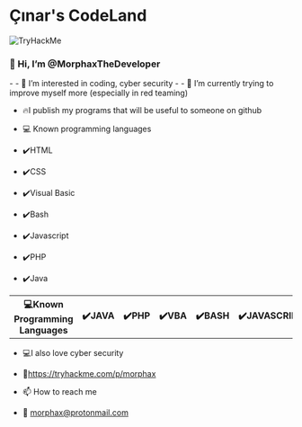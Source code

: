 
<h1>Çınar's CodeLand</h1>
<img src="https://tryhackme-badges.s3.amazonaws.com/morphax.png" alt="TryHackMe">
<h3>👋 Hi, I’m @MorphaxTheDeveloper</h3>
- 
- 👀 I’m interested in coding, cyber security
- 
- 🌱 I’m currently trying to improve myself more (especially in red teaming)

- 🔥I publish my programs that will be useful to someone on github 

- 💻 Known programming languages
- ✔️HTML
- ✔️CSS
- ✔️Visual Basic
- ✔️Bash
- ✔️Javascript
- ✔️PHP
- ✔️Java





<table>
  <th>💻Known Programming Languages</th>
  
  <th>✔️JAVA</th>

  <th>✔️PHP</th>
  
  <th>✔️VBA</th>

  
  
  <th>✔️BASH</th>
  
  
  <th>✔️JAVASCRIPT</th>
  
  
  <th>✔️HTML</th>
  
  <th>✔️CSS</th>
  
</table>






- 💻I also love cyber security
- 🖤https://tryhackme.com/p/morphax

- 📫 How to reach me
- 📧 morphax@protonmail.com

<!---
MorphaxTheDeveloper/MorphaxTheDeveloper is a ✨ special ✨ repository because its `README.md` (this file) appears on your GitHub profile.
You can click the Preview link to take a look at your changes.
--->
